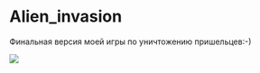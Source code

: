 # Alien_invasion
Финальная версия моей игры по уничтожению пришельцев:-)

<img src = "screen/screen.gif"/>
